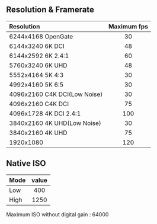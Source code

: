 ## Resolution & Framerate

| Resolution                   | Maximum fps         |
| :---                         | :---:               |
| 6244x4168 OpenGate           | 30                  |
| 6144x3240 6K DCI             | 48                  |
| 6144x2592 6K 2.4:1           | 60                  |
| 5760x3240 6K UHD             | 48                  |
| 5552x4164 5K 4:3             | 30                  |
| 4992x4160 5K 6:5             | 30                  |
| 4096x2160 C4K DCI(Low Noise) | 30                  |
| 4096x2160 C4K DCI            | 75                  |
| 4096x1728 4K DCI 2.4:1       | 100                 |
| 3840x2160 4K UHD(Low Noise)  | 30                  |
| 3840x2160 4K UHD             | 75                  |
| 1920x1080                    | 120                 |

## Native ISO

| Mode  | value |
| :---  | :---: |
| Low   | 400   |
| High  | 1250  |

Maximum ISO without digital gain : 64000
